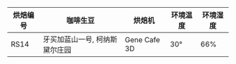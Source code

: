 |烘焙编号|咖啡生豆|烘焙机|环境温度|环境湿度|
|----|------|------|------|------|
|RS14|牙买加蓝山一号, 柯纳斯黛尔庄园|Gene Cafe 3D|30°|66%|

